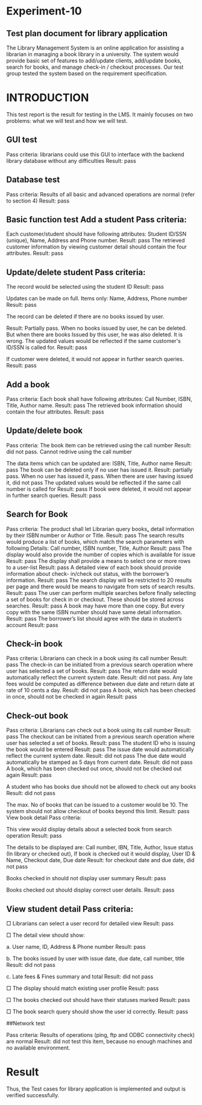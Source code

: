 # Experiment-10
## Test plan document for library application
The Library Management System is an online application for assisting a librarian in managing a 
book library in a university. The system would provide basic set of features to add/update clients, 
add/update books, search for books, and manage check-in / checkout processes. Our test group 
tested the system based on the requirement specification. 
# INTRODUCTION
This test report is the result for testing in the LMS. It mainly focuses on two problems: what 
we will test and how we will test. 
## GUI test 
Pass criteria: librarians could use this GUI to interface with the backend library database 
without any difficulties 
Result: pass 
## Database test 
Pass criteria: Results of all basic and advanced operations are normal (refer to section 4) 
Result: pass 
## Basic function test Add a student Pass criteria: 
Each customer/student should have following attributes: Student ID/SSN 
(unique), Name, Address and Phone number. 
Result: pass 
The retrieved customer information by viewing customer detail should contain 
the four attributes. 
Result: pass 
## Update/delete student Pass criteria: 
The record would be selected using the student ID 
Result: pass 

Updates can be made on full. Items only: Name, Address, Phone number 
Result: pass 

The record can be deleted if there are no books issued by user. 

Result: Partially pass. When no books issued by user, he can be deleted. But 
when there are books Issued by this user, he was also deleted. It is wrong. 
The updated values would be reflected if the same customer's ID/SSN is called 
for. 
Result: pass 

If customer were deleted, it would not appear in further search queries. 
Result: pass 

## Add a book 

 Pass criteria: 
Each book shall have following attributes: Call Number, ISBN, Title, Author 
name. 
Result: pass 
The retrieved book information should contain the four attributes. 
Result: pass 
## Update/delete book 
Pass criteria: 
The book item can be retrieved using the call number 
Result: did not pass. Cannot redrive using the call number 

 The data items which can be updated are: ISBN, Title, Author name Result: pass 
The book can be deleted only if no user has issued it. 
Result: partially pass. When no user has issued it, pass. When there are 
user having issued it, did not pass 
The updated values would be reflected if the same call number is called for Result: 
pass 
If book were deleted, it would not appear in further search queries. Result: pass 
## Search for Book
Pass criteria: 
The product shall let Librarian query books„ detail information by their 
ISBN number or Author or Title. 
Result: pass 
The search results would produce a list of books, which match the 
search parameters with following Details: Call number, ISBN 
number, Title, Author 
Result: pass 
The display would also provide the number of copies which is available for issue 
Result: pass 
The display shall provide a means to select one or more rows to a user-list Result: 
pass 
A detailed view of each book should provide information about check- 
in/check out status, with the borrower’s information. 
Result: pass 
The search display will be restricted to 20 results per page and there 
would be means to navigate from sets of search results. 
Result: pass 
The user can perform multiple searches before finally selecting a set 
of books for check in or checkout. These should be stored across 
searches. 
Result: pass 
A book may have more than one copy. But every copy with the same 
ISBN number should have same detail information. 
Result: pass 
The borrower’s list should agree with the data in student’s account Result: pass

## Check-in book 
Pass criteria: 
Librarians can check in a book using its call number 
Result: pass 
The check-in can be initiated from a previous search operation where 
user has selected a set of books. 
Result: pass 
The return date would automatically reflect the current 
system date. Result: did not pass. 
Any late fees would be computed as difference between due date and 
return date at rate of 10 cents a day. 
Result: did not pass 
A book, which has been checked in once, should not be checked in again Result: 
pass 
## Check-out book 
Pass criteria: 
Librarians can check out a book using its call number Result: pass 
The checkout can be initiated from a previous search operation where user has selected a set of 
books. 
Result: pass 
The student ID who is issuing the book would be entered Result: pass 
The issue date would automatically reflect the current system date. Result: did not pass 
The due date would automatically be stamped as 5 days from current date. Result: did not pass 
A book, which has been checked out once, should not be checked out again 
Result: pass 

 A student who has books due should not be allowed to check out any books 
Result: did not pass 

 The max. No of books that can be issued to a customer would be 10. The system should not 
allow checkout of books beyond this limit. 
Result: pass View book detail Pass criteria: 

 This view would display details about a selected book from search operation 
Result: pass 

 The details to be displayed are: Call number, IBN, Title, Author, Issue status (In library or 
checked out), If book is checked out it would display, User ID & Name, Checkout date, Due 
date 
Result: for checkout date and due date, did not pass 

 Books checked in should not display user summary 
Result: pass 

 Books checked out should display correct user details. Result: pass 

## View student detail Pass criteria: 
□ Librarians can select a user record for detailed view Result: pass 

□ The detail view should show: 

a. User name, ID, Address & Phone number Result: pass 

b. The books issued by user with issue date, due date, call number, title Result: did not pass 

c. Late fees & Fines summary and total Result: did not pass 

□ The display should match existing user profile Result: pass 

□ The books checked out should have their statuses marked Result: pass 

□ The book search query should show the user id correctly. Result: pass 
 
##Network test 
 
Pass criteria: Results of operations (ping, ftp and ODBC connectivity check) are normal 
Result: did not test this item, because no enough machines and no available environment. 

# Result
Thus, the Test cases for library application is implemented and output is verified successfully.
